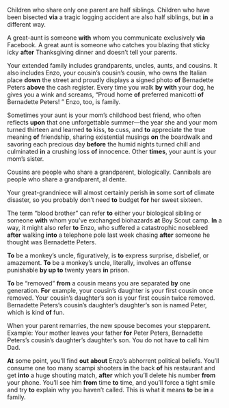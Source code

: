 Children who share only one parent are half siblings. Children who have been bisected **via** a tragic logging accident are also half siblings, but **in** a different way. 

A great-aunt is someone **with** whom you communicate exclusively **via** Facebook. A great aunt is someone who catches you blazing that sticky icky **after** Thanksgiving dinner and doesn’t tell your parents. 

Your extended family includes grandparents, uncles, aunts, and cousins. It also includes Enzo, your cousin’s cousin’s cousin, who owns the Italian place **down** the street and proudly displays a signed photo **of** Bernadette Peters **above** the cash register. Every time you walk **by** **with** your dog, he gives you a wink and screams, “Proud home **of** preferred manicotti **of** Bernadette Peters! ” Enzo, too, is family. 

Sometimes your aunt is your mom’s childhood best friend, who often reflects **upon** that one unforgettable summer—the year she and your mom turned thirteen and learned **to** kiss, **to** cuss, and **to** appreciate the true meaning **of** friendship, sharing existential musings **on** the boardwalk and savoring each precious day **before** the humid nights turned chill and culminated **in** a crushing loss **of** innocence. Other **times**, your aunt is your mom’s sister. 

Cousins are people who share a grandparent, biologically. Cannibals are people who share a grandparent, al dente.

 Your great-grandniece will almost certainly perish **in** some sort **of** climate disaster, so you probably don’t need **to** budget **for** her sweet sixteen.

 The term “blood brother” can refer **to** either your biological sibling or someone **with** whom you’ve exchanged biohazards **at** Boy Scout camp. **In** a way, it might also refer **to** Enzo, who suffered a catastrophic nosebleed **after** walking **into** a telephone pole last week chasing **after** someone he thought was Bernadette Peters. 

**To** be a monkey’s uncle, figuratively, is **to** express surprise, disbelief, or amazement. **To** be a monkey’s uncle, literally, involves an offense punishable **by up to** twenty years **in** prison. 

**To** be “removed” **from** a cousin means you are separated **by** one generation. **For** example, your cousin’s daughter is your first cousin once removed. Your cousin’s daughter’s son is your first cousin twice removed. Bernadette Peters’s cousin’s daughter’s daughter’s son is named Peter, which is kind **of** fun. 

When your parent remarries, the new spouse becomes your stepparent. Example: Your mother leaves your father **for** Peter Peters, Bernadette Peters’s cousin’s daughter’s daughter’s son. You do not have **to** call him Dad. 

**At** some point, you’ll find **out** **about** Enzo’s abhorrent political beliefs. You’ll consume one too many scampi shooters **in** the back **of** his restaurant and get **into** a huge shouting match, **after** which you’ll delete his number **from** your phone. You’ll see him **from** time **to** time, and you’ll force a tight smile and try **to** explain why you haven’t called. This is what it means **to** be **in** a family. 